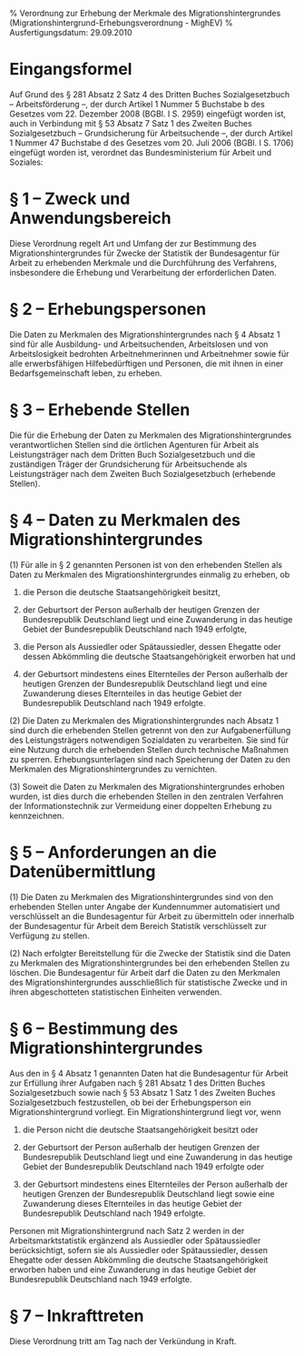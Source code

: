 % Verordnung zur Erhebung der Merkmale des Migrationshintergrundes  (Migrationshintergrund-Erhebungsverordnung - MighEV)
% Ausfertigungsdatum: 29.09.2010
 
# Eingangsformel

Auf Grund des § 281 Absatz 2 Satz 4 des Dritten Buches Sozialgesetzbuch – Arbeitsförderung –, der durch Artikel 1 Nummer 5 Buchstabe b des Gesetzes vom 22. Dezember 2008 (BGBl. I S. 2959) eingefügt worden ist, auch in Verbindung mit § 53 Absatz 7 Satz 1 des Zweiten Buches Sozialgesetzbuch – Grundsicherung für Arbeitsuchende –, der durch Artikel 1 Nummer 47 Buchstabe d des Gesetzes vom 20. Juli 2006 (BGBl. I S. 1706) eingefügt worden ist, verordnet das Bundesministerium für Arbeit und Soziales:

# § 1 – Zweck und Anwendungsbereich

Diese Verordnung regelt Art und Umfang der zur Bestimmung des Migrationshintergrundes für Zwecke der Statistik der Bundesagentur für Arbeit zu erhebenden Merkmale und die Durchführung des Verfahrens, insbesondere die Erhebung und Verarbeitung der erforderlichen Daten.

# § 2 – Erhebungspersonen

Die Daten zu Merkmalen des Migrationshintergrundes nach § 4 Absatz 1 sind für alle Ausbildung- und Arbeitsuchenden, Arbeitslosen und von Arbeitslosigkeit bedrohten Arbeitnehmerinnen und Arbeitnehmer sowie für alle erwerbsfähigen Hilfebedürftigen und Personen, die mit ihnen in einer Bedarfsgemeinschaft leben, zu erheben.

# § 3 – Erhebende Stellen

Die für die Erhebung der Daten zu Merkmalen des Migrationshintergrundes verantwortlichen Stellen sind die örtlichen Agenturen für Arbeit als Leistungsträger nach dem Dritten Buch Sozialgesetzbuch und die zuständigen Träger der Grundsicherung für Arbeitsuchende als Leistungsträger nach dem Zweiten Buch Sozialgesetzbuch (erhebende Stellen).

# § 4 – Daten zu Merkmalen des Migrationshintergrundes

(1) Für alle in § 2 genannten Personen ist von den erhebenden Stellen als Daten zu Merkmalen des Migrationshintergrundes einmalig zu erheben, ob

1. die Person die deutsche Staatsangehörigkeit besitzt,

2. der Geburtsort der Person außerhalb der heutigen Grenzen der Bundesrepublik Deutschland liegt und eine Zuwanderung in das heutige Gebiet der Bundesrepublik Deutschland nach 1949 erfolgte,

3. die Person als Aussiedler oder Spätaussiedler, dessen Ehegatte oder dessen Abkömmling die deutsche Staatsangehörigkeit erworben hat und

4. der Geburtsort mindestens eines Elternteiles der Person außerhalb der heutigen Grenzen der Bundesrepublik Deutschland liegt und eine Zuwanderung dieses Elternteiles in das heutige Gebiet der Bundesrepublik Deutschland nach 1949 erfolgte.

(2) Die Daten zu Merkmalen des Migrationshintergrundes nach Absatz 1 sind durch die erhebenden Stellen getrennt von den zur Aufgabenerfüllung des Leistungsträgers notwendigen Sozialdaten zu verarbeiten. Sie sind für eine Nutzung durch die erhebenden Stellen durch technische Maßnahmen zu sperren. Erhebungsunterlagen sind nach Speicherung der Daten zu den Merkmalen des Migrationshintergrundes zu vernichten.

(3) Soweit die Daten zu Merkmalen des Migrationshintergrundes erhoben wurden, ist dies durch die erhebenden Stellen in den zentralen Verfahren der Informationstechnik zur Vermeidung einer doppelten Erhebung zu kennzeichnen.

# § 5 – Anforderungen an die Datenübermittlung

(1) Die Daten zu Merkmalen des Migrationshintergrundes sind von den erhebenden Stellen unter Angabe der Kundennummer automatisiert und verschlüsselt an die Bundesagentur für Arbeit zu übermitteln oder innerhalb der Bundesagentur für Arbeit dem Bereich Statistik verschlüsselt zur Verfügung zu stellen.

(2) Nach erfolgter Bereitstellung für die Zwecke der Statistik sind die Daten zu Merkmalen des Migrationshintergrundes bei den erhebenden Stellen zu löschen. Die Bundesagentur für Arbeit darf die Daten zu den Merkmalen des Migrationshintergrundes ausschließlich für statistische Zwecke und in ihren abgeschotteten statistischen Einheiten verwenden.

# § 6 – Bestimmung des Migrationshintergrundes

Aus den in § 4 Absatz 1 genannten Daten hat die Bundesagentur für Arbeit zur Erfüllung ihrer Aufgaben nach § 281 Absatz 1 des Dritten Buches Sozialgesetzbuch sowie nach § 53 Absatz 1 Satz 1 des Zweiten Buches Sozialgesetzbuch festzustellen, ob bei der Erhebungsperson ein Migrationshintergrund vorliegt. Ein Migrationshintergrund liegt vor, wenn

1. die Person nicht die deutsche Staatsangehörigkeit besitzt oder

2. der Geburtsort der Person außerhalb der heutigen Grenzen der Bundesrepublik Deutschland liegt und eine Zuwanderung in das heutige Gebiet der Bundesrepublik Deutschland nach 1949 erfolgte oder

3. der Geburtsort mindestens eines Elternteiles der Person außerhalb der heutigen Grenzen der Bundesrepublik Deutschland liegt sowie eine Zuwanderung dieses Elternteiles in das heutige Gebiet der Bundesrepublik Deutschland nach 1949 erfolgte.

Personen mit Migrationshintergrund nach Satz 2 werden in der Arbeitsmarktstatistik ergänzend als Aussiedler oder Spätaussiedler berücksichtigt, sofern sie als Aussiedler oder Spätaussiedler, dessen Ehegatte oder dessen Abkömmling die deutsche Staatsangehörigkeit erworben haben und eine Zuwanderung in das heutige Gebiet der Bundesrepublik Deutschland nach 1949 erfolgte.

# § 7 – Inkrafttreten

Diese Verordnung tritt am Tag nach der Verkündung in Kraft.
